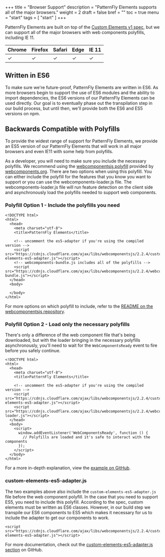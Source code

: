 +++
title = "Browser Support"
description = "PatternFly Elements supports all of the major browsers."
weight = 2
draft = false
bref = ""
toc = true
menu = "start"
tags = [ "start" ]
+++

PatternFly Elements are built on top of the [Custom Elements v1 spec](https://w3c.github.io/webcomponents/spec/custom/), but we can support all of the major browsers with web components polyfills, including IE 11.

| Chrome   | Firefox  | Safari   | Edge     | IE 11    |
|:---------|:---------|:---------|:---------|:---------|
| &#10003; | &#10003; | &#10003; | &#10003; | &#10003; |

## Written in ES6

To make sure we're future-proof, PatternFly Elements are written in ES6. As more browsers begin to support the use of ES6 modules and the ability to import dependencies, the ES6 versions of our PatternFly Elements can be used directly. Our goal is to eventually phase out the transpilation step in our build process, but until then, we'll provide both the ES6 and ES5 versions on npm.

## Backwards Compatible with Polyfills

To provide the widest range of support for PatternFly Elements, we provide an ES5 version of our PatternFly Elements that will work in all major browsers and even IE11 with some help from polyfills.

As a developer, you will need to make sure you include the necessary polyfills. We recommend using the [webcomponentsjs polyfill](https://github.com/WebComponents/webcomponentsjs) provided by [webcomponents.org](https://www.webcomponents.org/). There are two options when using this polyfill. You can either include the polyfill for the features that you know you want to support or you can use the webcomponents-loader.js file. The webcomponents-loader.js file will run feature detection on the client side and asynchronously load the polyfills needed to support web components.

### Polyfill Option 1 - Include the polyfills you need
```
<!DOCTYPE html>
<html>
  <head>
    <meta charset="utf-8">
    <title>PatternFly Elements</title>

    <!-- uncomment the es5-adapter if you're using the compiled version -->
    <script src="https://cdnjs.cloudflare.com/ajax/libs/webcomponentsjs/2.2.4/custom-elements-es5-adapter.js"></script>
    <!-- webcomponents-bundle.js includes all of the polyfills -->
    <script src="https://cdnjs.cloudflare.com/ajax/libs/webcomponentsjs/2.2.4/webcomponents-bundle.js"></script>
  </head>
  <body>

  </body>
</html>
```

For more options on which polyfill to include, refer to the [README on the webcomponentsjs repository](https://github.com/WebComponents/webcomponentsjs#how-to-use).

### Polyfill Option 2 - Load only the necessary polyfills

There's only a difference of the web component file that's being downloaded, but with the loader bringing in the necessary polyfills asynchronously, you'll need to wait for the `WebComponentsReady` event to fire before you safely continue.

```
<!DOCTYPE html>
<html>
  <head>
    <meta charset="utf-8">
    <title>PatternFly Elements</title>

    <!-- uncomment the es5-adapter if you're using the compiled version -->
    <script src="https://cdnjs.cloudflare.com/ajax/libs/webcomponentsjs/2.2.4/custom-elements-es5-adapter.js"></script>
    <script src="https://cdnjs.cloudflare.com/ajax/libs/webcomponentsjs/2.2.4/webcomponents-loader.js"></script>
  </head>
  <body>
    <script>
      window.addEventListener('WebComponentsReady', function () {
        // Polyfills are loaded and it's safe to interact with the components
      });
    </script>
  </body>
</html>
```

For a more in-depth explanation, view the [example on GitHub](https://github.com/WebComponents/webcomponentsjs#webcomponents-loaderjs).

### custom-elements-es5-adapter.js

The two examples above also include the `custom-elements-es5-adapter.js` file before the web component polyfill. In the case that you need to support ES5, you need to include this polyfill. According to the spec, custom elements must be written as ES6 classes. However, in our build step we transpile our ES6 components to ES5 which makes it necessary for us to include the adapter to get our components to work.

```
<script src="https://cdnjs.cloudflare.com/ajax/libs/webcomponentsjs/2.2.4/custom-elements-es5-adapter.js"></script>
```

For more documentation, check out the [custom-elements-es5-adapter.js section](https://github.com/WebComponents/webcomponentsjs#custom-elements-es5-adapterjs) on GitHub.
